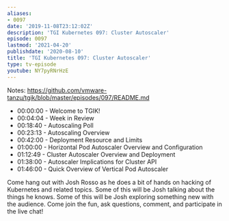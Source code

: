 ```yaml
---
aliases:
- 0097
date: '2019-11-08T23:12:02Z'
description: 'TGI Kubernetes 097: Cluster Autoscaler'
episode: 0097
lastmod: '2021-04-20'
publishdate: '2020-08-10'
title: 'TGI Kubernetes 097: Cluster Autoscaler'
type: tv-episode
youtube: NY7pyRNrHzE
---
```


Notes: https://github.com/vmware-tanzu/tgik/blob/master/episodes/097/README.md

- 00:00:00 - Welcome to TGIK!
- 00:04:04 - Week in Review
- 00:18:40 - Autoscaling Poll
- 00:23:13 - Autoscaling Overview
- 00:42:00 - Deployment Resource and Limits
- 01:00:00 - Horizontal Pod Autoscaler Overview and Configuration
- 01:12:49 - Cluster Autoscaler Overview and Deployment
- 01:38:00 - Autoscaler Implications for Cluster API
- 01:46:00 - Quick Overview of Vertical Pod Autoscaler

Come hang out with Josh Rosso as he does a bit of hands on hacking of Kubernetes and related topics. Some of this will be Josh talking about the things he knows. Some of this will be Josh exploring something new with the audience. Come join the fun, ask questions, comment, and participate in the live chat!